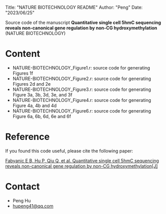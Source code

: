 Title: "NATURE BIOTECHNOLOGY README"
Author: "Peng"
Date: "2023/06/25"


Source code of the manuscript **Quantitative single cell 5hmC sequencing reveals non-canonical gene regulation by non-CG hydroxymethylation** (NATURE BIOTECHNOLOGY) 

# Content
* NATURE-BIOTECHNOLOGY_Figure1.r: source code for generating Figures 1f
* NATURE-BIOTECHNOLOGY_Figure2.r: source code for generating Figures 2d and 2e
* NATURE-BIOTECHNOLOGY_Figure3.r: source code for generating Figure 3a, 3b, 3d, 3e, and 3f 
* NATURE-BIOTECHNOLOGY_Figure4.r: source code for generating Figure 4a, 4b and 4d
* NATURE-BIOTECHNOLOGY_Figure6.r: source code for generating Figure 6a, 6b, 6d, 6e and 6f


# Reference
If you found this code useful, please cite the following paper:

[Fabyanic E B, Hu P, Qiu Q, et al. Quantitative single cell 5hmC sequencing reveals non-canonical gene regulation by non-CG hydroxymethylation[J]](https://www.biorxiv.org/content/10.1101/2021.03.23.434325v2.full.pdf)


# Contact
* Peng Hu
* hupeng41@qq.com

